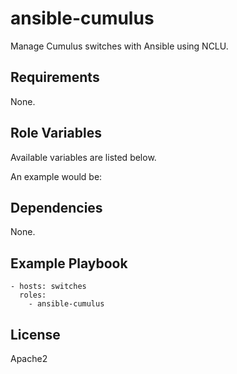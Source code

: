# ansible-cumulus
Manage Cumulus switches with Ansible using NCLU.


## Requirements

None.

## Role Variables

Available variables are listed below.

An example would be:


## Dependencies

None.

## Example Playbook

    - hosts: switches
      roles:
        - ansible-cumulus

## License

Apache2
